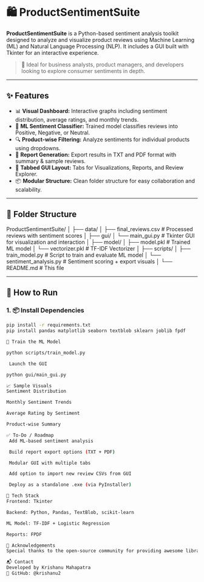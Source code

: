 # 🛍️ ProductSentimentSuite

**ProductSentimentSuite** is a Python-based sentiment analysis toolkit designed to analyze and visualize product reviews using Machine Learning (ML) and Natural Language Processing (NLP). It includes a GUI built with Tkinter for an interactive experience.

> 🚀 Ideal for business analysts, product managers, and developers looking to explore consumer sentiments in depth.

---

## ✨ Features

- 📊 **Visual Dashboard:** Interactive graphs including sentiment distribution, average ratings, and monthly trends.
- 🧠 **ML Sentiment Classifier:** Trained model classifies reviews into Positive, Negative, or Neutral.
- 🔍 **Product-wise Filtering:** Analyze sentiments for individual products using dropdowns.
- 📝 **Report Generation:** Export results in TXT and PDF format with summary & sample reviews.
- 🎨 **Tabbed GUI Layout:** Tabs for Visualizations, Reports, and Review Explorer.
- 📦 **Modular Structure:** Clean folder structure for easy collaboration and scalability.

---

## 📁 Folder Structure

ProductSentimentSuite/
│
├── data/
│ ├── final_reviews.csv # Processed reviews with sentiment scores
│
├── gui/
│ └── main_gui.py # Tkinter GUI for visualization and interaction
│
├── model/
│ ├── model.pkl # Trained ML model
│ └── vectorizer.pkl # TF-IDF Vectorizer
│
├── scripts/
│ ├── train_model.py # Script to train and evaluate ML model
│ └── sentiment_analysis.py # Sentiment scoring + export visuals
│
└── README.md # This file


---

## 🚀 How to Run

### 1. 📦 Install Dependencies

```bash
pip install -r requirements.txt
pip install pandas matplotlib seaborn textblob sklearn joblib fpdf

🧠 Train the ML Model

python scripts/train_model.py

 Launch the GUI

python gui/main_gui.py

📈 Sample Visuals
Sentiment Distribution

Monthly Sentiment Trends

Average Rating by Sentiment

Product-wise Summary

✅ To-Do / Roadmap
 Add ML-based sentiment analysis

 Build report export options (TXT + PDF)

 Modular GUI with multiple tabs

 Add option to import new review CSVs from GUI

 Deploy as a standalone .exe (via PyInstaller)

🧠 Tech Stack
Frontend: Tkinter

Backend: Python, Pandas, TextBlob, scikit-learn

ML Model: TF-IDF + Logistic Regression

Reports: FPDF

🙌 Acknowledgements
Special thanks to the open-source community for providing awesome libraries and inspiration.

📬 Contact
Developed by Krishanu Mahapatra
📧 GitHub: @krishanu2
